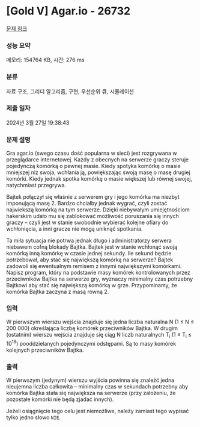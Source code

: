 # [Gold V] Agar.io - 26732 

[문제 링크](https://www.acmicpc.net/problem/26732) 

### 성능 요약

메모리: 154764 KB, 시간: 276 ms

### 분류

자료 구조, 그리디 알고리즘, 구현, 우선순위 큐, 시뮬레이션

### 제출 일자

2024년 3월 27일 19:38:43

### 문제 설명

<p>Gra agar.io (swego czasu dość popularna w sieci) jest rozgrywana w przeglądarce internetowej. Każdy z obecnych na serwerze graczy steruje pojedynczą komórką o pewnej masie. Kiedy spotyka komórkę o masie mniejszej niż swoja, wchłania ją, powiększając swoją masę o masę drugiej komórki. Kiedy jednak spotka komórkę o masie większej lub równej swojej, natychmiast przegrywa.</p>

<p>Bajtek połączył się właśnie z serwerem gry i jego komórka ma niezbyt imponującą masę 2. Bardzo chciałby jednak wygrać, czyli zostać najwiekszą komórką na tym serwerze. Dzięki niebywałym umiejętnościom hakerskim udało mu się zablokować możliwość poruszania się innych graczy – czyli jest w stanie swobodnie wybierać kolejne ofiary do wchłonięcia, a inni gracze nie mogą uniknąć spotkania.</p>

<p>Ta miła sytuacja nie potrwa jednak długo i administratorzy serwera niebawem cofną blokady Bajtka. Bajtek jest w stanie wchłonąć swoją komórką inną komórkę w czasie jednej sekundy. Ile sekund będzie potrzebował, aby stać się największą komórką na serwerze? Bajtek zadowoli się ewentualnym remisem z innymi największymi komórkami. Napisz program, który na podstawie masy komórek kontrolowanych przez przeciwników Bajtka na serwerze gry, wyznaczy minimalny czas potrzebny Bajtkowi aby stać się największą komórką w grze. Przypominamy, że komórka Bajtka zaczyna z masą równą 2.</p>

### 입력 

 <p>W pierwszym wierszu wejścia znajduje się jedna liczba naturalna N (1 ≤ N ≤ 200 000) określająca liczbę komórek przeciwników Bajtka. W drugim (ostatnim) wierszu wejścia znajduje się ciąg N liczb naturalnych T<sub>i</sub> (1 ≤ T<sub>i</sub> ≤ 10<sup>18</sup>) pooddzielanych pojedynczymi odstępami. Są to masy komórek kolejnych przeciwników Bajtka.</p>

### 출력 

 <p>W pierwszym (jedynym) wierszu wyjścia powinna się znaleźć jedna nieujemna liczba całkowita – minimalny czas w sekundach potrzebny aby komórka Bajtka stała się największa na serwerze (przy założeniu, że pozostałe komórki nie będą zjadać innych).</p>

<p>Jeżeli osiągnięcie tego celu jest niemożliwe, należy zamiast tego wypisać tylko jedno słowo <code>NIE</code>.</p>


